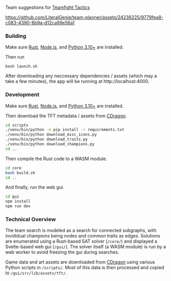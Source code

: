 Team suggestions for [Teamfight Tactics](https://teamfighttactics.leagueoflegends.com/en-us/)

https://github.com/LiteralGenie/team-planner/assets/24236225/9779fea8-c083-4390-8b9a-d12ca99e56a1



### Building

Make sure [Rust](https://www.rust-lang.org/tools/install), [Node.js](https://github.com/nvm-sh/nvm), and [Python 3.10+](https://launchpad.net/~deadsnakes/+archive/ubuntu/ppa) are installed.

Then run 
```
bash launch.sh
```

After downloading any neccessary dependencies / assets (which may a take a few minutes), the app will be running at http://localhost:4000.

### Development

Make sure [Rust](https://www.rust-lang.org/tools/install), [Node.js](https://github.com/nvm-sh/nvm), and [Python 3.10+](https://launchpad.net/~deadsnakes/+archive/ubuntu/ppa) are installed.

Then download the TFT metadata / assets from [CDragon](https://www.communitydragon.org/).
```bash
cd scripts
./venv/bin/python -m pip install -r requirements.txt
./venv/bin/python download_misc_icons.py
./venv/bin/python download_traits.py
./venv/bin/python download_champions.py
cd ..
```

Then compile the Rust code to a WASM module.
```bash
cd core
bash build.sh
cd ..
```

And finally, run the web gui.
```bash
cd gui
npm install
npm run dev
```

### Technical Overview

The team search is modeled as a search for connected subgraphs, with invididual champions being nodes and common traits as edges. Solutions are enumerated using a Rust-based SAT solver (`/core/`) and displayed a Svelte-based web gui (`/gui/`). The solver itself (a WASM module) is run by a web worker to avoid freezing the gui during searches.

Game data and art assets are downloaded from [CDragon](https://www.communitydragon.org/) using various Python scripts in `/scripts/`. Most of this data is then processed and copied to `/gui/src/lib/assets/tft/`.
